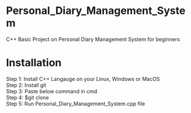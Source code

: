 # Personal_Diary_Management_System
C++ Basic Project on Personal Diary Management System for beginners

# Installation 
Step 1: Install C++ Langauge on your Linux, Windows or MacOS<br />
Step 2: Install git<br />
Step 3: Paste below command in cmd<br />
Step 4: $git clone <br />
Step 5: Run Personal_Diary_Management_System.cpp file
